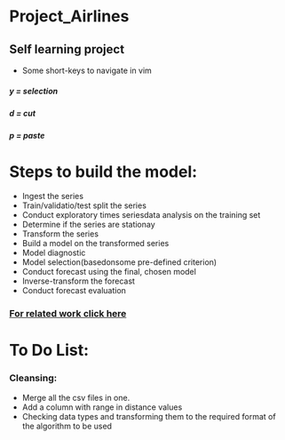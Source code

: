 # Project_Airlines
## Self learning project

* Some short-keys to navigate in vim
##### y = selection
##### d = cut
##### p = paste

# Steps to build the model:
* Ingest the series
* Train/validatio/test split the series
* Conduct exploratory times seriesdata analysis on the training set 
* Determine if the series are stationay
* Transform the series 
* Build a model on the transformed series
* Model diagnostic
* Model selection(basedonsome pre-defined criterion)
* Conduct forecast using the final, chosen model
* Inverse-transform the forecast
* Conduct forecast evaluation

### [For related work click here ](https://ac.els-cdn.com/S1877050915033815/1-s2.0-S1877050915033815-main.pdf?_tid=b987188b-de9c-4656-8332-221c786fd1d4&acdnat=1546831662_ecc6fbe9c401f1e724924fa40e8d939f)

# To Do List:
### Cleansing:
* Merge all the csv files in one.
* Add a column with range in distance values 
* Checking data types and transforming them to the required format of the algorithm to be used

